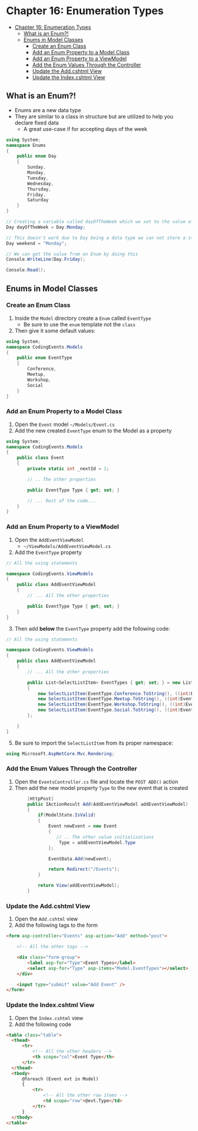 # Chapter 16: Enumeration Types
- [Chapter 16: Enumeration Types](#chapter-16-enumeration-types)
  - [What is an Enum?!](#what-is-an-enum)
  - [Enums in Model Classes](#enums-in-model-classes)
    - [Create an Enum Class](#create-an-enum-class)
    - [Add an Enum Property to a Model Class](#add-an-enum-property-to-a-model-class)
    - [Add an Enum Property to a ViewModel](#add-an-enum-property-to-a-viewmodel)
    - [Add the Enum Values Through the Controller](#add-the-enum-values-through-the-controller)
    - [Update the Add.cshtml View](#update-the-addcshtml-view)
    - [Update the Index.cshtml View](#update-the-indexcshtml-view)
## What is an Enum?!
* Enums are a new data type
* They are similar to a class in structure but are utilized to help you declare fixed data
  * A great use-case if for accepting days of the week

```csharp
using System;
namespace Enums
{
    public enum Day
    {
        Sunday,
        Monday,
        Tuesday,
        Wednesday,
        Thursday,
        Friday,
        Saturday
    }
}
```

```csharp
// Creating a variable called dayOfTheWeek which we set to the value of the enum Day and its value Monday
Day dayOfTheWeek = Day.Monday;

// This doesn't work due to Day being a data type we can not store a string inside of it
Day weekend = "Monday";

// We can get the value from an Enum by doing this
Console.WriteLine(Day.Friday);

Console.Read();
```


## Enums in Model Classes

### Create an Enum Class
1. Inside the `Model` directory create a `Enum` called `EventType`
   * Be sure to use the `enum` template not the `class`
2. Then give it some default values:
```csharp
using System;
namespace CodingEvents.Models
{
    public enum EventType
    {
        Conference,
        Meetup,
        Workshop,
        Social
    }
}
```

### Add an Enum Property to a Model Class
1. Open the `Event` model `~/Models/Event.cs`
2. Add the new created `EventType` enum to the Model as a property
```csharp
using System;
namespace CodingEvents.Models
{
    public class Event
    {
        private static int _nextId = 1;

        // .. The other properties

        public EventType Type { get; set; }

        // ... Rest of the code...
    }
}
```

### Add an Enum Property to a ViewModel
1. Open the `AddEventViewModel`
   * `~/ViewModels/AddEventViewModel.cs`
2. Add the `EventType` property

```csharp
// All the using statements

namespace CodingEvents.ViewModels
{
    public class AddEventViewModel
    {
        // ... All the other properties

        public EventType Type { get; set; }
    }
}
```
3. Then add **below** the `EventType` property add the following code:

```csharp
// All the using statements

namespace CodingEvents.ViewModels
{
    public class AddEventViewModel
    {
        // ... All the other properties

        public List<SelectListItem> EventTypes { get; set; } = new List<SelectListItem>
        {
            new SelectListItem(EventType.Conference.ToString(), ((int)EventType.Conference).ToString()),
            new SelectListItem(EventType.Meetup.ToString(), ((int)EventType.Meetup).ToString()),
            new SelectListItem(EventType.Workshop.ToString(), ((int)EventType.Workshop).ToString()),
            new SelectListItem(EventType.Social.ToString(), ((int)EventType.Social).ToString())
        };

    }
}
```
5. Be sure to import the `SelectListItem` from its proper namespace:

```csharp
using Microsoft.AspNetCore.Mvc.Rendering;
```

### Add the Enum Values Through the Controller
1. Open the `EventsController.cs` file and locate the `POST ADD()` action
2. Then add the new model property `Type` to the new event that is created
```csharp
        [HttpPost]
        public IActionResult Add(AddEventViewModel addEventViewModel)
        {
            if(ModelState.IsValid)
            {
                Event newEvent = new Event
                {
                   // .. The other value initializations
                    Type = addEventViewModel.Type
                };

                EventData.Add(newEvent);

                return Redirect("/Events");
            }

            return View(addEventViewModel);
        }
```

### Update the Add.cshtml View
1. Open the `Add.cshtml` view
2. Add the following tags to the form
```html
<form asp-controller="Events" asp-action="Add" method="post">

    <!-- All the other tags -->

    <div class="form-group">
        <label asp-for="Type">Event Types</label>
        <select asp-for="Type" asp-items="Model.EventTypes"></select>
    </div>

    <input type="submit" value="Add Event" />
</form>
```

### Update the Index.cshtml View
1. Open the `Index.cshtml` view
2. Add the following code
```html
<table class="table">
  <thead>
      <tr>
          <!-- All the other headers -->
          <th scope="col">Event Type</th>
      </tr>
  </thead>
  <tbody>
      @foreach (Event evt in Model)
      {
          <tr>
              <!-- All the other row items -->
              <td scope="row">@evt.Type</td>
          </tr>
      }
  </tbody>
</table>
```